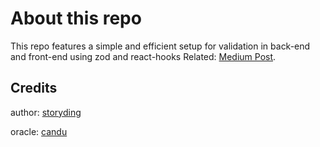 # About this repo
This repo features a simple and efficient setup for validation in back-end and front-end using zod and react-hooks
Related: [Medium Post](https://medium.com/@storycoding/uniting-be-and-fe-validation-with-zod-typescript-and-react-hooks-973f7f8b7467).

## Credits
author: [storyding](https://github.com/storycoding)

oracle: [candu](https://github.com/candu)